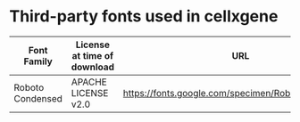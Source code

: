 # Third-party fonts used in cellxgene

| Font Family      | License at time of download | URL                                                |
| ---------------- | --------------------------- | -------------------------------------------------- |
| Roboto Condensed | APACHE LICENSE v2.0         | https://fonts.google.com/specimen/Roboto+Condensed |
